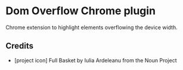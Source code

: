 # Dom Overflow Chrome plugin

Chrome extension to highlight elements overflowing the device width.

## Credits
- [project icon] Full Basket by Iulia Ardeleanu from the Noun Project